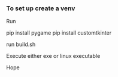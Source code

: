 ### To set up create a venv 

Run 

pip install pygame
pip install customtkinter

run build.sh


Execute either exe or linux executable

Hope